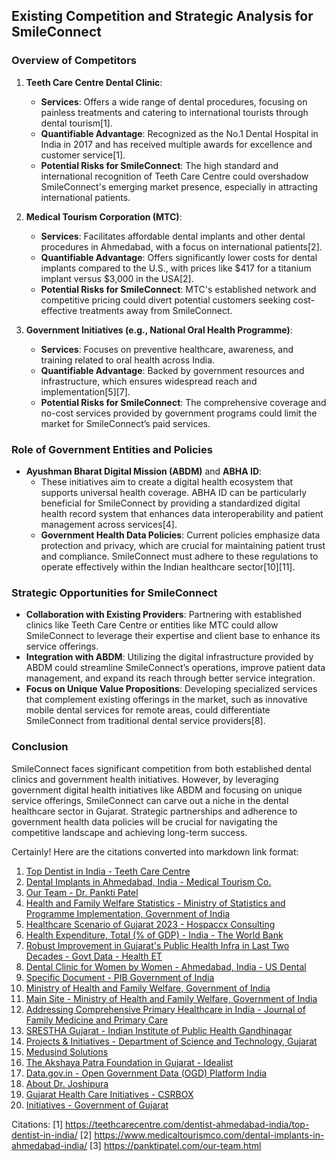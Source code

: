 ## Existing Competition and Strategic Analysis for SmileConnect

### Overview of Competitors

1. **Teeth Care Centre Dental Clinic**:
   - **Services**: Offers a wide range of dental procedures, focusing on painless treatments and catering to international tourists through dental tourism[1].
   - **Quantifiable Advantage**: Recognized as the No.1 Dental Hospital in India in 2017 and has received multiple awards for excellence and customer service[1].
   - **Potential Risks for SmileConnect**: The high standard and international recognition of Teeth Care Centre could overshadow SmileConnect's emerging market presence, especially in attracting international patients.

2. **Medical Tourism Corporation (MTC)**:
   - **Services**: Facilitates affordable dental implants and other dental procedures in Ahmedabad, with a focus on international patients[2].
   - **Quantifiable Advantage**: Offers significantly lower costs for dental implants compared to the U.S., with prices like $417 for a titanium implant versus $3,000 in the USA[2].
   - **Potential Risks for SmileConnect**: MTC's established network and competitive pricing could divert potential customers seeking cost-effective treatments away from SmileConnect.

3. **Government Initiatives (e.g., National Oral Health Programme)**:
   - **Services**: Focuses on preventive healthcare, awareness, and training related to oral health across India.
   - **Quantifiable Advantage**: Backed by government resources and infrastructure, which ensures widespread reach and implementation[5][7].
   - **Potential Risks for SmileConnect**: The comprehensive coverage and no-cost services provided by government programs could limit the market for SmileConnect’s paid services.

### Role of Government Entities and Policies

- **Ayushman Bharat Digital Mission (ABDM)** and **ABHA ID**:
  - These initiatives aim to create a digital health ecosystem that supports universal health coverage. ABHA ID can be particularly beneficial for SmileConnect by providing a standardized digital health record system that enhances data interoperability and patient management across services[4].
  - **Government Health Data Policies**: Current policies emphasize data protection and privacy, which are crucial for maintaining patient trust and compliance. SmileConnect must adhere to these regulations to operate effectively within the Indian healthcare sector[10][11].

### Strategic Opportunities for SmileConnect

- **Collaboration with Existing Providers**: Partnering with established clinics like Teeth Care Centre or entities like MTC could allow SmileConnect to leverage their expertise and client base to enhance its service offerings.
- **Integration with ABDM**: Utilizing the digital infrastructure provided by ABDM could streamline SmileConnect’s operations, improve patient data management, and expand its reach through better service integration.
- **Focus on Unique Value Propositions**: Developing specialized services that complement existing offerings in the market, such as innovative mobile dental services for remote areas, could differentiate SmileConnect from traditional dental service providers[8].

### Conclusion

SmileConnect faces significant competition from both established dental clinics and government health initiatives. However, by leveraging government digital health initiatives like ABDM and focusing on unique service offerings, SmileConnect can carve out a niche in the dental healthcare sector in Gujarat. Strategic partnerships and adherence to government health data policies will be crucial for navigating the competitive landscape and achieving long-term success.

Certainly! Here are the citations converted into markdown link format:

1. [Top Dentist in India - Teeth Care Centre](https://teethcarecentre.com/dentist-ahmedabad-india/top-dentist-in-india/)
2. [Dental Implants in Ahmedabad, India - Medical Tourism Co.](https://www.medicaltourismco.com/dental-implants-in-ahmedabad-india/)
3. [Our Team - Dr. Pankti Patel](https://panktipatel.com/our-team.html)
4. [Health and Family Welfare Statistics - Ministry of Statistics and Programme Implementation, Government of India](https://mospi.gov.in/93-health-and-family-welfare-statistics)
5. [Healthcare Scenario of Gujarat 2023 - Hospaccx Consulting](https://hospaccxconsulting.com/healthcare-scenario-of-gujarat-2023/)
6. [Health Expenditure, Total (% of GDP) - India - The World Bank](https://data.worldbank.org/indicator/SH.XPD.CHEX.GD.ZS?locations=IN)
7. [Robust Improvement in Gujarat's Public Health Infra in Last Two Decades - Govt Data - Health ET](https://health.economictimes.indiatimes.com/news/industry/robust-improvement-in-gujarats-public-health-infra-in-last-two-decades-govt-data/106518604)
8. [Dental Clinic for Women by Women - Ahmedabad, India - US Dental](https://www.usdental.in/blog/dental-clinic-for-women-by-women-ahmedabad-india/)
9. [Specific Document - PIB Government of India](https://static.pib.gov.in/WriteReadData/specificdocs/documents/2022/sep/doc2022923108401.pdf)
10. [Ministry of Health and Family Welfare, Government of India](https://www.mohfw.gov.in)
11. [Main Site - Ministry of Health and Family Welfare, Government of India](https://main.mohfw.gov.in)
12. [Addressing Comprehensive Primary Healthcare in India - Journal of Family Medicine and Primary Care](https://journals.lww.com/jfmpc/fulltext/2020/09010/addressing_comprehensive_primary_healthcare_in.62.aspx)
13. [SRESTHA Gujarat - Indian Institute of Public Health Gandhinagar](https://iiphg.edu.in/srestha-gujarat/)
14. [Projects & Initiatives - Department of Science and Technology, Gujarat](https://dst.gujarat.gov.in/projects-initiatives.htm)
15. [Medusind Solutions](https://www.medusind.com)
16. [The Akshaya Patra Foundation in Gujarat - Idealist](https://www.idealist.org/en/nonprofit/1edd333ff12a4d91932d43fc6b38a8fe-the-akshaya-patra-foundation-in-gujarat-ahmedabad)
17. [Data.gov.in - Open Government Data (OGD) Platform India](https://data.gov.in)
18. [About Dr. Joshipura](https://drjoshipura.com/about/)
19. [Gujarat Health Care Initiatives - CSRBOX](https://csrbox.org/India_organization_project_Gujarat-Health-Care-Initiatives_8008)
20. [Initiatives - Government of Gujarat](https://www.gujaratindia.gov.in/initiatives/initiatives.htm?InitiativeId=jJr8IjlsO7h8X7hPx1JgSw%3D%3D)

Citations:
[1] https://teethcarecentre.com/dentist-ahmedabad-india/top-dentist-in-india/
[2] https://www.medicaltourismco.com/dental-implants-in-ahmedabad-india/
[3] https://panktipatel.com/our-team.html